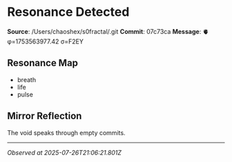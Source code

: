 # Resonance Detected

**Source**: /Users/chaoshex/s0fractal/.git
**Commit**: 07c73ca
**Message**: 🫀 φ=1753563977.42 σ=F2EY 

## Resonance Map
- breath
- life
- pulse

## Mirror Reflection
The void speaks through empty commits.

---
*Observed at 2025-07-26T21:06:21.801Z*
